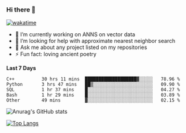 ### Hi there 👋

[![wakatime](https://wakatime.com/badge/user/8906da98-c623-4aff-ac00-99cb42e09b38.svg)](https://wakatime.com/@8906da98-c623-4aff-ac00-99cb42e09b38)

- 🔭 I’m currently working on ANNS on vector data
- 🤔 I’m looking for help with approximate nearest neighbor search
- 💬 Ask me about any project listed on my repositories
- ⚡ Fun fact: loving ancient poetry


**Last 7 Days**
<!--START_SECTION:waka-->

```text
C++          30 hrs 11 mins  ███████████████████▓░░░░░   78.96 %
Python       3 hrs 47 mins   ██▒░░░░░░░░░░░░░░░░░░░░░░   09.90 %
SQL          1 hr 37 mins    █░░░░░░░░░░░░░░░░░░░░░░░░   04.27 %
Bash         1 hr 29 mins    █░░░░░░░░░░░░░░░░░░░░░░░░   03.89 %
Other        49 mins         ▓░░░░░░░░░░░░░░░░░░░░░░░░   02.15 %
```

<!--END_SECTION:waka-->

![Anurag's GitHub stats](https://github-readme-stats.vercel.app/api?username=matchyc&count_private=true&show_icons=true&theme=vue)

[![Top Langs](https://github-readme-stats.vercel.app/api/top-langs/?username=matchyc&langs_count=4&&hide=perl,raku,html,javascript,shell,roff,prolog)](https://github.com/anuraghazra/github-readme-stats)
